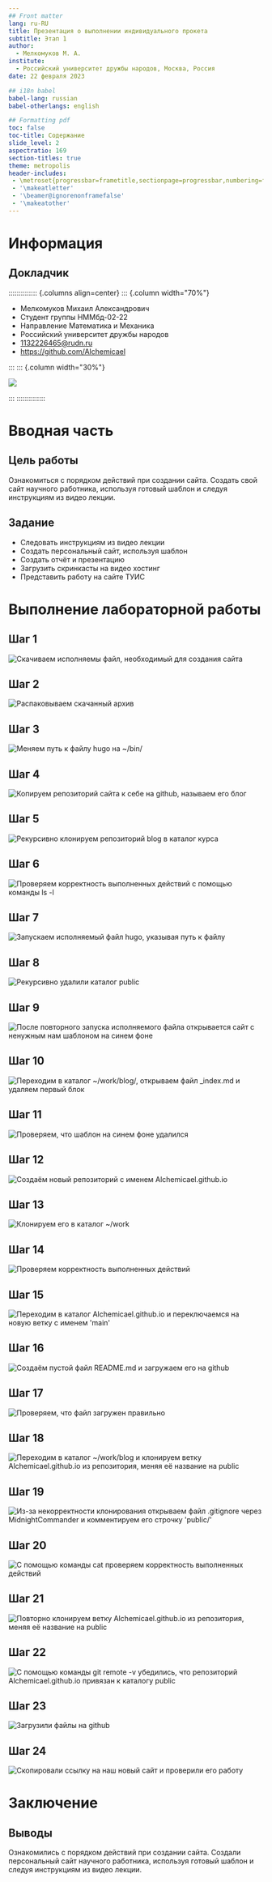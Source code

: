 ```yaml
---
## Front matter
lang: ru-RU
title: Презентация о выполнении индивидуального прокета
subtitle: Этап 1
author:
  - Мелкомуков М. А.
institute:
  - Российский университет дружбы народов, Москва, Россия
date: 22 февраля 2023

## i18n babel
babel-lang: russian
babel-otherlangs: english

## Formatting pdf
toc: false
toc-title: Содержание
slide_level: 2
aspectratio: 169
section-titles: true
theme: metropolis
header-includes:
 - \metroset{progressbar=frametitle,sectionpage=progressbar,numbering=fraction}
 - '\makeatletter'
 - '\beamer@ignorenonframefalse'
 - '\makeatother'
---
```


# Информация

## Докладчик

:::::::::::::: {.columns align=center}
::: {.column width="70%"}

  * Мелкомуков Михаил Александрович
  * Студент группы НММбд-02-22
  * Направление Математика и Механика
  * Российский университет дружбы народов
  * [1132226465@rudn.ru](mailto:1132226465@rudn.ru)
  * <https://github.com/Alchemicael>

:::
::: {.column width="30%"}

![](./image/me.jpg)

:::
::::::::::::::

# Вводная часть

## Цель работы

Ознакомиться с порядком действий при создании сайта. Создать свой сайт научного работника, используя готовый шаблон и следуя инструкциям из видео лекции.

## Задание

- Следовать инструкциям из видео лекции
- Создать персональный сайт, используя шаблон
- Создать отчёт и презентацию
- Загрузить скринкасты на видео хостинг
- Представить работу на сайте ТУИС

# Выполнение лабораторной работы

## Шаг 1

![Скачиваем исполняемы файл, необходимый для создания сайта](image/1.png)

## Шаг 2

![Распаковываем скачанный архив](image/2.png)

## Шаг 3

![Меняем путь к файлу hugo на ~/bin/](image/3.png)

## Шаг 4

![Копируем репозиторий сайта к себе на github, называем его блог](image/4.png)

## Шаг 5

![Рекурсивно клонируем репозиторий blog в каталог курса](image/5.png)

## Шаг 6

![Проверяем корректность выполненных действий с помощью команды ls -l](image/6.png)

## Шаг 7

![Запускаем исполняемый файл hugo, указывая путь к файлу](image/7.png)

## Шаг 8

![Рекурсивно удалили каталог public](image/8.png)

## Шаг 9

![После повторного запуска исполняемого файла открывается сайт с ненужным нам шаблоном на синем фоне](image/9.png)

## Шаг 10

![Переходим в каталог ~/work/blog/, открываем файл _index.md и удаляем первый блок](image/10.png)

## Шаг 11

![Проверяем, что шаблон на синем фоне удалился](image/11.png)

## Шаг 12

![Создаём новый репозиторий с именем Alchemicael.github.io](image/12.png)

## Шаг 13

![Клонируем его в каталог ~/work](image/13.png)

## Шаг 14

![Проверяем корректность выполненных действий](image/14.png)

## Шаг 15

![Переходим в каталог Alchemicael.github.io и переключаемся на новую ветку с именем 'main'](image/15.png)

## Шаг 16

![Создаём пустой файл README.md и загружаем его на github](image/16.png)

## Шаг 17

![Проверяем, что файл загружен правильно](image/17.png)

## Шаг 18

![Переходим в каталог ~/work/blog и клонируем ветку Alchemicael.github.io из репозитория, меняя её название на public](image/18.png)

## Шаг 19

![Из-за некорректности клонирования открываем файл .gitignore через MidnightCommander и комментируем его строчку 'public/'](image/19.png)

## Шаг 20

![С помощью команды cat проверяем корректность выполненных действий](image/20.png)

## Шаг 21

![Повторно клонируем ветку Alchemicael.github.io из репозитория, меняя её название на public](image/21.png)

## Шаг 22

![С помощью команды git remote -v убедились, что репозиторий Alchemicael.github.io привязан к каталогу public](image/22.png)

## Шаг 23

![Загрузили файлы на github](image/23.png)

## Шаг 24

![Скопировали ссылку на наш новый сайт и проверили его работу](image/24.png)

# Заключение

## Выводы

Ознакомились с порядком действий при создании сайта. Создали персональный сайт научного работника, используя готовый шаблон и следуя инструкциям из видео лекции.

